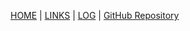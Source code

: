 [HOME](https://ardanisar.github.io/os212/) |  [LINKS](https://github.com/ardanisar/os212/blob/master/links.md) | [LOG](https://ardanisar.github.io/os212/TXT/mylog.txt) | [GitHub Repository](https://github.com/ardanisar/os212)
